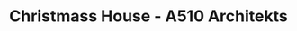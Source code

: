 ---
title: 'Christmass House - A510 Architekts'
description: 'Christmass House - A510 Architekts'

layout: project
permalink: /projects/:path
image: /images/projects/christmass-house/christmass-house-01_1600w.jpg


weight: 43

name: Christmass House

type: Residential
area: 153 m2
location: Kalinigrad
year: 2021
---